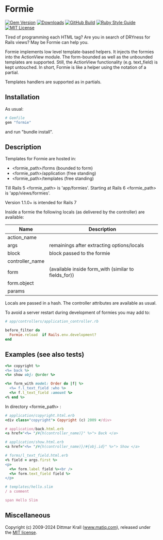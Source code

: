 # Formie

[![Gem Version](https://img.shields.io/gem/v/formie?color=168AFE&logo=rubygems&logoColor=FE1616)](https://rubygems.org/gems/formie)
[![Downloads](https://img.shields.io/gem/dt/formie?color=168AFE&logo=rubygems&logoColor=FE1616)](https://rubygems.org/gems/formie)
[![GitHub Build](https://img.shields.io/github/actions/workflow/status/matique/formie/rake.yml?logo=github)](https://github.com/matique/formie/actions/workflows/rake.yml)
[![Ruby Style Guide](https://img.shields.io/badge/code_style-standard-168AFE.svg)](https://github.com/standardrb/standard)
[![MIT License](https://img.shields.io/badge/license-MIT-168AFE.svg)](http://choosealicense.com/licenses/mit/)

Tired of programming each HTML tag?
Are you in search of DRYness for Rails views?
May be Formie can help you.

Formie implements low level template-based helpers.
It injects the formies into the ActionView module.
The form-bounded as well as the unbounded templates are supported.
Still, the ActionView functionality (e.g. text_field) is kept untouched.
In short, Formie is like a helper using the notation of a partial.

Templates handlers are supported as in partials.

## Installation

As usual:
```ruby
# Gemfile
gem "formie"
```
and run "bundle install".

## Description

Templates for Formie are hosted in:

- <formie_path>/forms       (bounded to form)
- <formie_path>/application (free standing)
- <formie_path>/templates   (free standing)

Till Rails 5 <formie_path> is 'app/formies'.
Starting at Rails 6 <formie_path> is 'app/views/formies'.

Version 1.1.0+ is intended for Rails 7

Inside a formie the following locals (as delivered by the
controller) are available:

|Name | Description
| --- | ---
| action_name
| args | remainings after extracting options/locals
| block | block passed to the formie
| controller_name
| form | (available inside form_with (similar to fields_for))
|  form.object
| params

Locals are passed in a hash.
The controller attributes are available as usual.

To avoid a server restart during development of formies you may add to:

```ruby
# app/controllers/application_controller.rb

before_filter do
  Formie.reload  if Rails.env.development?
end
```

## Examples (see also tests)

```ruby
<%= copyright %>
<%= back %>
<%= show obj: @order %>

<%= form_with model: Order do |f| %>
  <%= f.l_text_field :who %>
  <%= f.l_text_field :amount %>
<% end %>
```

In directory <formie_path> :

```ruby
# application/copyright.html.erb
<div class="copyright"> Copyright (c) 2009 </div>

# application/back.html.erb
<a href="<%= "/#{h(controller_name)}" %>"> Back </a>

# application/show.html.erb
<a href="<%= "/#{h(controller_name)}/#{obj.id}" %>"> Show </a>

# forms/l_text_field.html.erb
<% field = args.first %>
<p>
  <%= form.label field %><br />
  <%= form.text_field field %>
</p>

# templates/hello.slim
/ a comment

span Hello Slim
```

## Miscellaneous

Copyright (c) 2009-2024 Dittmar Krall (www.matiq.com),
released under the [MIT license](https://opensource.org/licenses/MIT).

